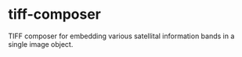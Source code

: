# tiff-composer
TIFF composer for embedding various satellital information bands in a single image object.
